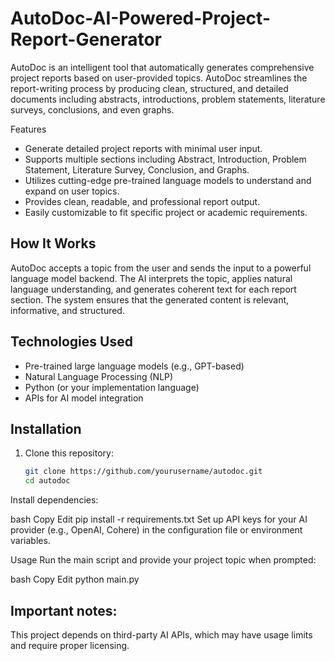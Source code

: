 # AutoDoc-AI-Powered-Project-Report-Generator
AutoDoc is an intelligent tool that automatically generates comprehensive project reports based on user-provided topics. AutoDoc streamlines the report-writing process by producing clean, structured, and detailed documents including abstracts, introductions, problem statements, literature surveys, conclusions, and even graphs.

Features

- Generate detailed project reports with minimal user input.
- Supports multiple sections including Abstract, Introduction, Problem Statement, Literature Survey, Conclusion, and Graphs.
- Utilizes cutting-edge pre-trained language models to understand and expand on user topics.
- Provides clean, readable, and professional report output.
- Easily customizable to fit specific project or academic requirements.

## How It Works

AutoDoc accepts a topic from the user and sends the input to a powerful language model backend. The AI interprets the topic, applies natural language understanding, and generates coherent text for each report section. The system ensures that the generated content is relevant, informative, and structured.

## Technologies Used

- Pre-trained large language models (e.g., GPT-based)
- Natural Language Processing (NLP)
- Python (or your implementation language)
- APIs for AI model integration

## Installation

1. Clone this repository:
   ```bash
   git clone https://github.com/yourusername/autodoc.git
   cd autodoc
Install dependencies:

bash
Copy
Edit
pip install -r requirements.txt
Set up API keys for your AI provider (e.g., OpenAI, Cohere) in the configuration file or environment variables.

Usage
Run the main script and provide your project topic when prompted:

bash
Copy
Edit
python main.py

## Important notes:

This project depends on third-party AI APIs, which may have usage limits and require proper licensing.

